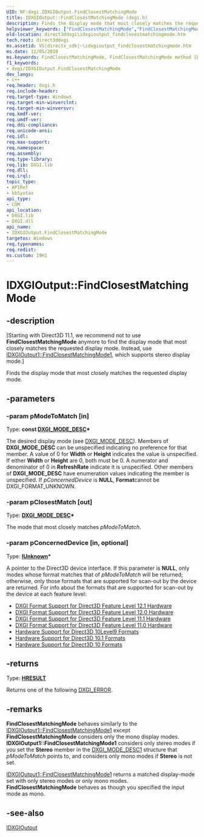 ```yaml
---
UID: NF:dxgi.IDXGIOutput.FindClosestMatchingMode
title: IDXGIOutput::FindClosestMatchingMode (dxgi.h)
description: Finds the display mode that most closely matches the requested display mode.
helpviewer_keywords: ["FindClosestMatchingMode","FindClosestMatchingMode method [DXGI]","FindClosestMatchingMode method [DXGI]","IDXGIOutput interface","IDXGIOutput interface [DXGI]","FindClosestMatchingMode method","IDXGIOutput.FindClosestMatchingMode","IDXGIOutput::FindClosestMatchingMode","c140400c-32d4-ec57-8da0-a37a23cfd5e4","direct3ddxgi.idxgioutput_findclosestmatchingmode","dxgi/IDXGIOutput::FindClosestMatchingMode"]
old-location: direct3ddxgi\idxgioutput_findclosestmatchingmode.htm
tech.root: direct3ddxgi
ms.assetid: VS|directx_sdk|~\idxgioutput_findclosestmatchingmode.htm
ms.date: 12/05/2018
ms.keywords: FindClosestMatchingMode, FindClosestMatchingMode method [DXGI], FindClosestMatchingMode method [DXGI],IDXGIOutput interface, IDXGIOutput interface [DXGI],FindClosestMatchingMode method, IDXGIOutput.FindClosestMatchingMode, IDXGIOutput::FindClosestMatchingMode, c140400c-32d4-ec57-8da0-a37a23cfd5e4, direct3ddxgi.idxgioutput_findclosestmatchingmode, dxgi/IDXGIOutput::FindClosestMatchingMode
f1_keywords:
- dxgi/IDXGIOutput.FindClosestMatchingMode
dev_langs:
- c++
req.header: dxgi.h
req.include-header: 
req.target-type: Windows
req.target-min-winverclnt: 
req.target-min-winversvr: 
req.kmdf-ver: 
req.umdf-ver: 
req.ddi-compliance: 
req.unicode-ansi: 
req.idl: 
req.max-support: 
req.namespace: 
req.assembly: 
req.type-library: 
req.lib: DXGI.lib
req.dll: 
req.irql: 
topic_type:
- APIRef
- kbSyntax
api_type:
- COM
api_location:
- DXGI.lib
- DXGI.dll
api_name:
- IDXGIOutput.FindClosestMatchingMode
targetos: Windows
req.typenames: 
req.redist: 
ms.custom: 19H1
---
```


# IDXGIOutput::FindClosestMatchingMode


## -description


<p class="CCE_Message">[Starting with Direct3D 11.1, we recommend not to use <b>FindClosestMatchingMode</b> anymore to find the display mode that most closely matches the requested display mode. Instead, use <a href="https://docs.microsoft.com/windows/desktop/api/dxgi1_2/nf-dxgi1_2-idxgioutput1-findclosestmatchingmode1">IDXGIOutput1::FindClosestMatchingMode1</a>, which supports stereo display mode.]

Finds the display mode that most closely matches the requested display mode.


## -parameters




### -param pModeToMatch [in]

Type: <b>const <a href="https://docs.microsoft.com/previous-versions/windows/desktop/legacy/bb173064(v=vs.85)">DXGI_MODE_DESC</a>*</b>

The desired display mode (see <a href="https://docs.microsoft.com/previous-versions/windows/desktop/legacy/bb173064(v=vs.85)">DXGI_MODE_DESC</a>). Members of <b>DXGI_MODE_DESC</b> can be unspecified indicating no preference for 
        that member.  A value of 0 for <b>Width</b> or <b>Height</b> indicates the value is unspecified.  If either <b>Width</b> or 
        <b>Height</b> are 0, both must be 0.  A numerator and denominator of 0 in <b>RefreshRate</b> indicate it is unspecified. Other members 
        of <b>DXGI_MODE_DESC</b> have enumeration values indicating the member is unspecified.  If <i>pConcernedDevice</i> is <b>NULL</b>, <b>Format</b>cannot be DXGI_FORMAT_UNKNOWN.


### -param pClosestMatch [out]

Type: <b><a href="https://docs.microsoft.com/previous-versions/windows/desktop/legacy/bb173064(v=vs.85)">DXGI_MODE_DESC</a>*</b>

The mode that most closely matches <i>pModeToMatch</i>.


### -param pConcernedDevice [in, optional]

Type: <b><a href="https://docs.microsoft.com/windows/desktop/api/unknwn/nn-unknwn-iunknown">IUnknown</a>*</b>

A pointer to the Direct3D device interface. If this parameter is <b>NULL</b>, only modes whose format matches that of <i>pModeToMatch</i> will 
        be returned; otherwise, only those formats that are supported for scan-out by the device are returned. For info about the formats that are supported for scan-out by the device at each feature level:

<ul>
<li>
<a href="https://docs.microsoft.com/windows/desktop/direct3ddxgi/hardware-support-for-direct3d-12-1-formats">DXGI Format  Support for Direct3D Feature Level 12.1 Hardware</a>
</li>
<li>
<a href="https://docs.microsoft.com/windows/desktop/direct3ddxgi/hardware-support-for-direct3d-12-0-formats">DXGI Format  Support for Direct3D Feature Level 12.0 Hardware</a>
</li>
<li>
<a href="https://docs.microsoft.com/windows/desktop/direct3ddxgi/format-support-for-direct3d-11-1-feature-level-hardware">DXGI Format  Support for Direct3D Feature Level 11.1 Hardware</a>
</li>
<li>
<a href="https://docs.microsoft.com/windows/desktop/direct3ddxgi/format-support-for-direct3d-11-0-feature-level-hardware">DXGI Format  Support for Direct3D Feature Level 11.0 Hardware</a>
</li>
<li>
<a href="https://docs.microsoft.com/previous-versions/ff471324(v=vs.85)">Hardware Support for Direct3D 10Level9 Formats</a>
</li>
<li>
<a href="https://docs.microsoft.com/windows/desktop/direct3ddxgi/format-support-for-direct3d-feature-level-10-1-hardware">Hardware Support for Direct3D 10.1 Formats</a>
</li>
<li>
<a href="https://docs.microsoft.com/windows/desktop/direct3ddxgi/format-support-for-direct3d-feature-level-10-0-hardware">Hardware Support for Direct3D 10 Formats</a>
</li>
</ul>

## -returns



Type: <b><a href="/windows/win32/com/structure-of-com-error-codes">HRESULT</a></b>

Returns one of the following <a href="https://docs.microsoft.com/windows/desktop/direct3ddxgi/dxgi-error">DXGI_ERROR</a>.




## -remarks



<b>FindClosestMatchingMode</b> behaves similarly to the <a href="https://docs.microsoft.com/windows/desktop/api/dxgi1_2/nf-dxgi1_2-idxgioutput1-findclosestmatchingmode1">IDXGIOutput1::FindClosestMatchingMode1</a> except <b>FindClosestMatchingMode</b> considers only the mono display modes. <b>IDXGIOutput1::FindClosestMatchingMode1</b> considers only stereo modes if you set the <b>Stereo</b> member in the <a href="https://docs.microsoft.com/windows/desktop/api/dxgi1_2/ns-dxgi1_2-dxgi_mode_desc1">DXGI_MODE_DESC1</a> structure that <i>pModeToMatch</i> points to, and considers only mono modes if <b>Stereo</b> is not set.


<a href="https://docs.microsoft.com/windows/desktop/api/dxgi1_2/nf-dxgi1_2-idxgioutput1-findclosestmatchingmode1">IDXGIOutput1::FindClosestMatchingMode1</a> returns a matched display-mode set with only stereo modes or only mono modes.
<b>FindClosestMatchingMode</b> behaves as though you specified the input mode as mono.




## -see-also




<a href="https://docs.microsoft.com/windows/desktop/api/dxgi/nn-dxgi-idxgioutput">IDXGIOutput</a>
 

 

